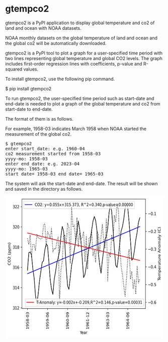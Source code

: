 # gtempco2

gtempco2 is a PyPI application to display global temperature and co2 of land and ocean with NOAA datasets.

NOAA monthly datasets on the global temperature of land and ocean and the global co2 will be automatically downloaded. 

gtempco2 is a PyPI tool to plot a graph for a user-specified time period with two lines representing global temperature and global CO2 levels. The graph includes first-order regression lines with coefficients, p-value and R-squared values.

To install gtempco2, use the following pip command.

$ pip install gtempco2

To run gtempco2, the user-specified time period such as start-date and end-date is needed to plot a graph of the global temperature and co2 from start-date to end-date. 

The format of them is as follows.

For example, 1958-03 indicates March 1958 when NOAA started the measurement of the global co2.

<pre>
$ gtempco2
enter start_date: e.g. 1960-04
co2 measurement started from 1958-03
yyyy-mo: 1958-03
enter end_date: e.g. 2023-04
yyyy-mo: 1965-03
start_date= 1958-03 end_date= 1965-03
</pre>

The system will ask the start-date and end-date. The result will be shown and saved in the directory as follows.

<img src='https://github.com/y-takefuji/gtempco2/raw/main/1958-03_1965-03.png' height=450 width=600>

